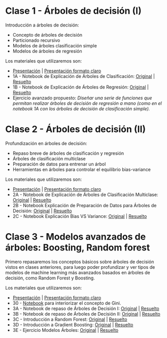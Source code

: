 # Clase 1 - Árboles de decisión (I)
Introducción a árboles de decisión: 
- Concepto de árboles de decisión
- Particionado recursivo
- Modelos de árboles clasificación simple
- Modelos de árboles de regresión

Los materiales que utilizaremos son:
- [Presentación](https://docs.google.com/presentation/d/1ROBnDpJV_EraO9_qJijndU-3Mf4gwjU331wXE0L_pW8/edit?usp=sharing) | [Presentación formato claro](https://docs.google.com/presentation/d/16tnAAaiT6mrelG8zRg26crXAChWmzjOG2NyA0oyh4X0/edit?usp=sharing)
- 1A - Notebook de Explicación de Árboles de Clasificación: [Original](https://colab.research.google.com/github/JotaBlanco/TheValley/blob/main/Arboles/Clase_01_Arboles/01_A_%C3%81rboles_Decisi%C3%B3n_Clasificaci%C3%B3n.ipynb) | [Resuelto](https://colab.research.google.com/github/JotaBlanco/TheValley/blob/main/Arboles/Clase_01_Arboles/01_A_%C3%81rboles_Decisi%C3%B3n_Clasificaci%C3%B3n_Resuelto.ipynb)
- 1B - Notebook de Explicación de Árboles de Regresión: [Original](https://colab.research.google.com/github/JotaBlanco/TheValley/blob/main/Arboles/Clase_01_Arboles/01_B_%C3%81rboles_Decisi%C3%B3n_Regresi%C3%B3n_sin_resolver.ipynb) | [Resuelto](https://colab.research.google.com/github/JotaBlanco/TheValley/blob/main/Arboles/Clase_01_Arboles/01_B_%C3%81rboles_Decisi%C3%B3n_Regresi%C3%B3n.ipynb)
- Ejercicio avanzado propuesto: *Diseñar una serie de funciones que permitan realizar árboles de decisión de regresión a mano (como en el notebook 1A con los árboles de decisión de clasificación simple).*


# Clase 2 - Árboles de decisión (II)
Profundización en árboles de decisión:
- Repaso breve de árboles de clasificación y regresión
- Árboles de clasificación multiclase
- Preparación de datos para entrenar un árbol
- Herramientas en árboles para controlar el equilibrio bias-variance

Los materiales que utilizaremos son:
- [Presentación](https://docs.google.com/presentation/d/1iq5k6zECRldUv5so26OsvkExqFJUwKd_CZu18hB-MB8/edit?usp=sharing) | [Presentación formato claro](https://docs.google.com/presentation/d/1kiEbdMHy7Ji02SlTxzq913bZ-rcQWn00Td0K_MNVXEk/edit?usp=sharing)
- 2A - Notebook de Explicación de Árboles de Clasificación Multiclase: [Original](https://colab.research.google.com/github/JotaBlanco/TheValley/blob/main/Arboles/Clase_02_Arboles/02_A_%C3%81rboles_Clasificaci%C3%B3n_M%C3%BAltiple_Sin_Resolver.ipynb) | [Resuelto](https://colab.research.google.com/github/JotaBlanco/TheValley/blob/main/Arboles/Clase_02_Arboles/02_A_%C3%81rboles_Clasificaci%C3%B3n_M%C3%BAltiple_Resuelto.ipynb)
- 2B - Notebook Explicación de Preparación de Datos para Árboles de Decisión: [Original](https://colab.research.google.com/github/JotaBlanco/TheValley/blob/main/Arboles/Clase_02_Arboles/02_B_Preparando_Datos_para_%C3%81rboles_de_Decisi%C3%B3n_Sin_Resolver.ipynb) | [Resuelto](https://colab.research.google.com/github/JotaBlanco/TheValley/blob/main/Arboles/Clase_02_Arboles/02_B_Preparando_Datos_para_%C3%81rboles_de_Decisi%C3%B3n.ipynb)
- 2C - Notebook Explicación Bias VS Variance: [Original](https://colab.research.google.com/github/JotaBlanco/TheValley/blob/main/Arboles/Clase_02_Arboles/02_C_%C3%81rboles_Decisi%C3%B3n_sin_Overfitting.ipynb) | [Resuelto](https://colab.research.google.com/github/JotaBlanco/TheValley/blob/main/Arboles/Clase_02_Arboles/02_C_%C3%81rboles_Decisi%C3%B3n_sin_Overfitting_Resuelto.ipynb)

# Clase 3 - Modelos avanzados de árboles: Boosting, Random forest
Primero repasaremos los conceptos básicos sobre árboles de decisión vistos en clases anteriores, para luego poder profundizar y ver tipos de modelos de machine learning más avanzados basados en árboles de decisión, como Random Forest y Boosting.

Los materiales que utilizaremos son:
- [Presentación](https://docs.google.com/presentation/d/1Dm17-ez8gcO7hQ3qBZfCWTmK1lbBn9r15AekLZamcz8/edit?usp=sharing) | [Presentación formato claro](https://docs.google.com/presentation/d/1jRg7Dk2y_2_fxnC_Jpj5aWcqgW9t1KAd7izdmWzv9Sk/edit#slide=id.gc8f3a31038_0_0)
- 30 - [Notebook](https://colab.research.google.com/github/JotaBlanco/TheValley/blob/MDS2020/Arboles/Clase_03_Arboles/03_0_%7C_Repaso_GINI.ipynb) para interiorizar el concepto de Gini.
- 3A - Notebook de repaso de Árboles de Decisión I: [Original](https://colab.research.google.com/github/JotaBlanco/TheValley/blob/main/Arboles/Clase_03_Arboles/03A_sin_resolver_%7C_Repaso_I_sobre_%C3%81rboles_Decisi%C3%B3n.ipynb) | [Resuelto](https://colab.research.google.com/github/JotaBlanco/TheValley/blob/main/Arboles/Clase_03_Arboles/03A_%7C_Repaso_I_sobre_%C3%81rboles_Decisi%C3%B3n.ipynb)
- 3B - Notebook de repaso de Árboles de Decisión II: [Original](https://colab.research.google.com/github/JotaBlanco/TheValley/blob/main/Arboles/Clase_03_Arboles/03B_sin_resolver_%7C_Repaso_II_sobre_%C3%81rboles_Decisi%C3%B3n.ipynb) | [Resuelto](https://colab.research.google.com/github/JotaBlanco/TheValley/blob/main/Arboles/Clase_03_Arboles/03B_%7C_Repaso_II_sobre_%C3%81rboles_Decisi%C3%B3n.ipynb)
- 3C - Introducción a Random Forest: [Original](https://colab.research.google.com/github/JotaBlanco/TheValley/blob/main/Arboles/Clase_03_Arboles/03C_sin_resolver_%7C_Introducci%C3%B3n_Random_Forests.ipynb) | [Resuelto](https://colab.research.google.com/github/JotaBlanco/TheValley/blob/main/Arboles/Clase_03_Arboles/03C_%7C_Introducci%C3%B3n_Random_Forests.ipynb)
- 3D - Introducción a Gradient Boosting: [Original](https://colab.research.google.com/github/JotaBlanco/TheValley/blob/main/Arboles/Clase_03_Arboles/03D_sin_resolver_%7C_Introducci%C3%B3n_Gradient_Boosting.ipynb) | [Resuelto](https://colab.research.google.com/github/JotaBlanco/TheValley/blob/main/Arboles/Clase_03_Arboles/03D_%7C_Introducci%C3%B3n_Gradient_Boosting.ipynb)
- 3E - Ejercicio Modelos Árboles: [Original](https://colab.research.google.com/github/JotaBlanco/TheValley/blob/main/Arboles/Clase_02_Arboles/03E_sin_resolver_%7C_Ejercicio_Precio_Coches.ipynb) | [Resuelto](https://colab.research.google.com/github/JotaBlanco/TheValley/blob/main/Arboles/Clase_02_Arboles/03E_%7C_Ejercicio_Precio_Coches.ipynb)
